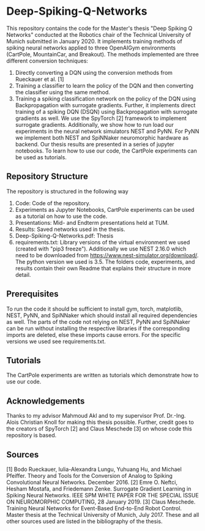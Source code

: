 # Deep-Spiking-Q-Networks
This repository contains the code for the Master's thesis "Deep Spiking Q Networks" conducted at the Robotics chair of the Technical University of Munich submitted in January 2020.
It implements training methods of spiking neural networks applied to three OpenAIGym environments (CartPole, MountainCar, and Breakout). The methods implemented are three different conversion techniques:
  1. Directly converting a DQN using the conversion methods from Rueckauer et al. [1] 
  2. Training a classifier to learn the policy of the DQN and then converting the classifier using the same method.
  3. Training a spiking classification network on the policy of the DQN using Backpropagation with surrogate gradients.
Further, it implements direct training of a spiking DQN (DSQN) using Backpropagation with surrogate gradients as well. We use the SpyTorch [2] framework to implement surrogate gradients.
Additionally, we show how to run load our experiments in the neural network simulators NEST and PyNN. For PyNN we implement both NEST and SpiNNaker neuromorphic hardware as backend.
Our thesis results are presented in a series of jupyter notebooks. To learn how to use our code, the CartPole experiments can be used as tutorials.
## Repository Structure
The repository is structured in the following way
  1. Code: Code of the repository.
  2. Experiments as Jupyter Notebooks, CartPole experiments can be used as a tutorial on how to use the code.
  4. Presentations: Mid- and Endterm presentations held at TUM.
  5. Results: Saved networks used in the thesis.
  6. Deep-Spiking-Q-Networks.pdf: Thesis
  7. requirements.txt: Library versions of the virtual environment we used (created with "pip3 freeze"). Additionally we use
     NEST 2.16.0 which need to be downloaded from https://www.nest-simulator.org/download/. The python version we used is
     3.5.
The folders code, experiments, and results contain their own Readme that explains their structure in more detail.

## Prerequisites
To run the code it should be sufficient to install gym, torch, matplotlib, NEST, PyNN, and SpiNNaker which should install all required dependencies as well. The parts of the code not relying on NEST, PyNN and SpiNNaker can be run without installing the respective libraries if the corresponding imports are deleted, else these imports cause errors. For the specific versions we used see requirements.txt.

## Tutorials
The CartPole experiments are written as tutorials which demonstrate how to use our code.

## Acknowledgements
Thanks to my advisor Mahmoud Akl and to my supervisor Prof. Dr.-Ing. Alois Christian Knoll for making this thesis possible. Further, credit goes to the creators of SpyTorch [2] and Claus Meschede [3] on whose code this repository is based.

## Sources
[1] Bodo Rueckauer, Iulia-Alexandra Lungu, Yuhuang Hu, and Michael Pfeiffer. Theory and Tools for the Conversion of Analog to Spiking Convolutional Neural Networks. December 2016.
[2] Emre O. Neftci, Hesham Mostafa, and Friedemann Zenke. Surrogate Gradient Learning in Spiking
	Neural Networks. IEEE SPM WHITE PAPER FOR THE SPECIAL ISSUE ON NEUROMORPHIC COMPUTING, 28 January 2019.
[3] Claus Meschede. Training Neural Networks for Event-Based
	End-to-End Robot Control. Master thesis at the Technical University of Munich, July 2017.
These and all other sources used are listed in the bibliography of the thesis.

